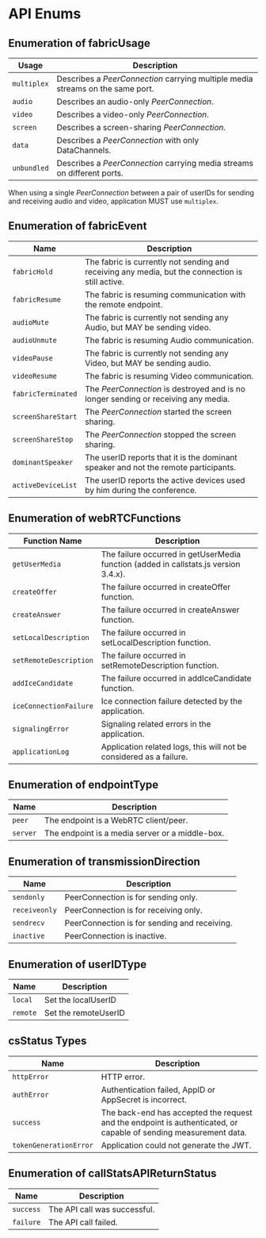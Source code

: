 # API Enums

## Enumeration of fabricUsage

Usage       | Description
------------- | -----------
`multiplex`  | Describes a _PeerConnection_ carrying multiple media streams on the same port.
`audio`  | Describes an audio-only _PeerConnection_.
`video`  | Describes a video-only _PeerConnection_.
`screen`  | Describes a screen-sharing _PeerConnection_.
`data`  | Describes a _PeerConnection_ with only DataChannels.
`unbundled`  | Describes a _PeerConnection_ carrying media streams on different ports.

When using a single _PeerConnection_ between a pair of userIDs for sending and receiving audio and video, application MUST use `multiplex`.

<!-- Currently monitoring DATA traffic is NOT SUPPORTED, because the browser does not yet implement any DataChannel statistics. -->


## Enumeration of fabricEvent

Name  | Description
---------  | -----------
`fabricHold` | The fabric is currently not sending and receiving any media, but the connection is still active.
`fabricResume`  | The fabric is resuming communication with the remote endpoint.
`audioMute` | The fabric is currently not sending any Audio, but MAY be sending video.
`audioUnmute` | The fabric is resuming Audio communication.
`videoPause` | The fabric is currently not sending any Video, but MAY be sending audio.
`videoResume` | The fabric is resuming Video communication.
`fabricTerminated`  | The _PeerConnection_ is destroyed and is no longer sending or receiving any media.
`screenShareStart`  | The _PeerConnection_ started the screen sharing.
`screenShareStop`  | The _PeerConnection_ stopped the screen sharing.
`dominantSpeaker`  | The userID reports that it is the dominant speaker and not the remote participants.
`activeDeviceList` | The userID reports the active devices used by him during the conference.


## Enumeration of webRTCFunctions

Function Name  | Description
---------  | -----------
`getUserMedia`  | The failure occurred in getUserMedia function (added in callstats.js version 3.4.x).
`createOffer`  | The failure occurred in createOffer function.
`createAnswer`  | The failure occurred in createAnswer function.
`setLocalDescription`  | The failure occurred in setLocalDescription function.
`setRemoteDescription`  | The failure occurred in setRemoteDescription function.
`addIceCandidate`  | The failure occurred in addIceCandidate function.
`iceConnectionFailure`  | Ice connection failure detected by the application.
`signalingError`  | Signaling related errors in the application.
`applicationLog`  | Application related logs, this will not be considered as a failure.

## Enumeration of endpointType

Name  | Description
---------  | -----------
`peer` | The endpoint is a WebRTC client/peer.
`server`| The endpoint is a media server or a middle-box.

## Enumeration of transmissionDirection

Name  | Description
---------  | -----------
`sendonly` | PeerConnection is for sending only.
`receiveonly`| PeerConnection is for receiving only.
`sendrecv` | PeerConnection is for sending and receiving.
`inactive`| PeerConnection is inactive.

## Enumeration of userIDType

Name  | Description
---------  | -----------
`local` | Set the localUserID
`remote`| Set the remoteUserID

## csStatus Types

Name  | Description
---------  | -----------
`httpError`  | HTTP error.
`authError`  | Authentication failed, AppID or AppSecret is incorrect.
`success`  | The back-end has accepted the request and the endpoint is authenticated, or capable of sending measurement data.
`tokenGenerationError` | Application could not generate the JWT.

## Enumeration of callStatsAPIReturnStatus

Name      | Description
------------- | -----------
`success`  | The API call was successful.
`failure`  | The API call failed.

